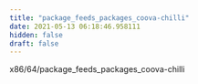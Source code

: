 ```yaml
---
title: "package_feeds_packages_coova-chilli"
date: 2021-05-13 06:18:46.958111
hidden: false
draft: false
---
```


x86/64/package_feeds_packages_coova-chilli

